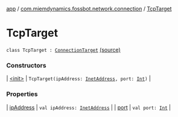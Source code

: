 [app](../../index.md) / [com.miemdynamics.fossbot.network.connection](../index.md) / [TcpTarget](./index.md)

# TcpTarget

`class TcpTarget : `[`ConnectionTarget`](../-connection-target.md) [(source)](https://github.com/binyot/fossbot/tree/master/app/src/main/java/com/miemdynamics/fossbot/network/connection/TcpConnection.kt#L11)

### Constructors

| [&lt;init&gt;](-init-.md) | `TcpTarget(ipAddress: `[`InetAddress`](https://developer.android.com/reference/java/net/InetAddress.html)`, port: `[`Int`](https://kotlinlang.org/api/latest/jvm/stdlib/kotlin/-int/index.html)`)` |

### Properties

| [ipAddress](ip-address.md) | `val ipAddress: `[`InetAddress`](https://developer.android.com/reference/java/net/InetAddress.html) |
| [port](port.md) | `val port: `[`Int`](https://kotlinlang.org/api/latest/jvm/stdlib/kotlin/-int/index.html) |

